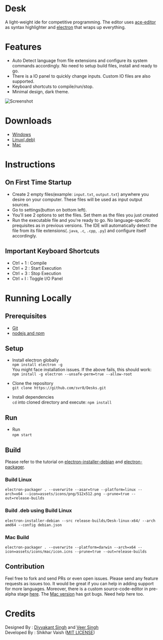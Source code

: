 # Desk
A light-weight ide for competitive programming. The editor uses [ace-editor](https://github.com/ajaxorg/ace) as syntax highlighter and [electron](https://electronjs.org/) that wraps up everything.

# Features
- Auto Detect language from file extensions and configure its system commands accordingly. No need to setup build files, install and ready to go.
- There is a IO panel to quickly change inputs. Custom IO files are also supported.
- Keyboard shortcuts to compile/run/stop.
- Minimal design, dark theme.

![Screenshot](https://github.com/svr8/Desk/blob/master/Preview.PNG)

# Downloads
+ [Windows](https://www.mediafire.com/file/3g7d2dmntep23ig/Desk-win32-ia32.zip/file)
+ [Linux(.deb)](https://www.mediafire.com/file/3szz2rctgt7albx/desk_1.1.5_amd64.deb/file)
+ [Mac](https://www.mediafire.com/file/a7lr7exns3nmw19/Desk-darwin-x64.zip/file)

# Instructions
## On First Time Startup
- Create 2 empty files(example: `input.txt`, `output.txt`) anywhere you desire on your computer. These files will be used as input output sources.
- Go to settings(button on bottom left).
- You'll see 2 options to set the files. Set them as the files you just created
- Run the executable file and you're ready to go. No language-specific prequisites as in previous versions. The IDE will automatically detect the file from its file extensions(`.java`, `.c`, `.cpp`, `.py`) and configure itself accordingly.

## Important Keyboard Shortcuts
- Ctrl + 1 : Compile
- Ctrl + 2 : Start Execution
- Ctrl + 3 : Stop Execution
- Ctrl + I : Toggle I/O Panel

# Running Locally
## Prerequisites
+ [Git](https://git-scm.com/)
+ [nodejs and npm](https://nodejs.org/en/)

## Setup
+ Install electron globally<br/>
`npm install electron -g`<br/>
You might face installation issues. If the above fails, this should work:<br/>
`npm install -g electron --unsafe-perm=true --allow-root`

+ Clone the repository<br/>
`git clone https://github.com/svr8/Desks.git`

+ Install dependencies<br/>
`cd` into cloned directory and execute:
`npm install`

## Run
+ Run<br/>
`npm start`

## Build
Please refer to the tutorial on [electron-installer-debian](https://www.christianengvall.se/electron-installer-debian-package/) and [electron-packager](https://www.christianengvall.se/electron-packager-tutorial/).

### Build Linux
`electron-packager . --overwrite --asar=true --platform=linux --arch=x64 --icon=assets/icons/png/512x512.png --prune=true --out=release-builds`

### Build .deb using Build Linux
`electron-installer-debian --src release-builds/Desk-linux-x64/ --arch amd64 --config debian.json`

### Mac Build
`electron-packager . --overwrite --platform=darwin --arch=x64 --icon=assets/icons/mac/icon.icns --prune=true --out=release-builds`

## Contribution
Feel free to fork and send PRs or even open issues. Please send any feature requests as issues too. It would be great if you can help in adding support for more languages.
Moreover, there is a custom source-code-editor in pre-alpha stage [here](https://github.com/MFOSSociety/sourcecodearea).
The [Mac version](https://www.mediafire.com/file/ufkhnlmozw6kvb0/Desk-darwin-x64.zip/file) has got bugs. Need help here too.

# Credits
Designed By : [Divyakant Singh](https://www.behance.net/divyakantsingh) and [Veer Singh](https://www.instagram.com/weavingweb/) <br/>
Developed By : Shikhar Vaish ([MIT LICENSE](https://github.com/svr8/Desk/blob/master/LICENSE))
